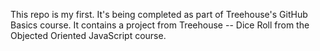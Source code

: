 This repo is my first.  It's being completed as part of Treehouse's GitHub Basics course.  It contains a project from Treehouse -- Dice Roll from the Objected Oriented JavaScript course.